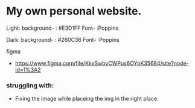 # My own personal website.

Light:
background- : #E3D1FF
Font- :Poppins

Dark:
background- : #260C36
Font- :Poppins

figma

- https://www.figma.com/file/KkxSwbvCWPus6OYpK35684/site?node-id=1%3A2

### struggling with:

- Fixing the image while placeing the img in the right place.
